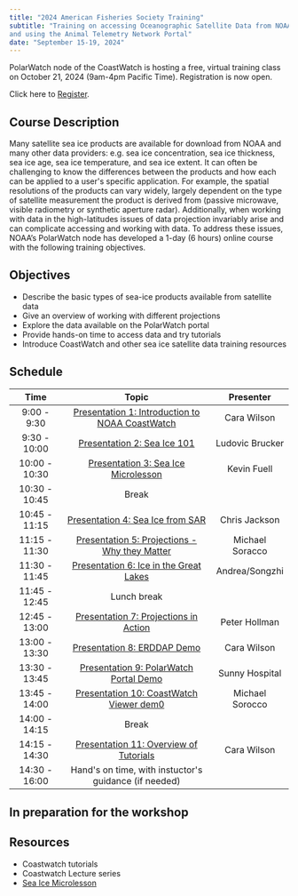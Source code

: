 ```yaml
---
title: "2024 American Fisheries Society Training"
subtitle: "Training on accessing Oceanographic Satellite Data from NOAA CoastWatch
and using the Animal Telemetry Network Portal"
date: "September 15-19, 2024"
---
```


PolarWatch node of the CoastWatch is hosting a free, virtual training class on October 21, 2024 (9am-4pm Pacific Time). Registration is now open. 

Click here to [Register](https://lp.constantcontactpages.com/ev/reg/78xuhzs/lp/e266250c-b995-44e4-841e-97b4cc22bbec).


## Course Description
Many satellite sea ice products are available for download from NOAA and many other data providers: e.g. sea ice concentration, sea ice thickness, sea ice age, sea ice temperature, and sea ice extent. It can often be challenging to know the differences between the products and how each can be applied to a user's specific application. For example, the spatial resolutions of the products can vary widely, largely dependent on the type of satellite measurement the product is derived from (passive microwave, visible radiometry or synthetic aperture radar). Additionally, when working with data in the high-latitudes issues of data projection invariably arise and can complicate accessing and working with data. To address these issues, NOAA’s PolarWatch node has developed a 1-day (6 hours) online course with the following training objectives.

## Objectives
* Describe the basic types of sea-ice products available from satellite data
* Give an overview of working with different projections
* Explore the data available on the PolarWatch portal
* Provide hands-on time to access data and try tutorials
* Introduce CoastWatch and other sea ice satellite data training resources

## Schedule

| Time          | Topic                                                                         | Presenter                    |
|:-------------:|:-----------------------------------------------------------------------------:|:----------------------------:|
| 9:00 - 9:30   | [Presentation 1: Introduction to NOAA CoastWatch](presentation1.qmd)               | Cara Wilson           | 
| 9:30 - 10:00  | [Presentation 2: Sea Ice 101](presentation2.qmd)                                   | Ludovic Brucker       |
| 10:00 - 10:30 | [Presentation 3: Sea Ice Microlesson](presentation3.qmd)                           | Kevin Fuell           |
| 10:30 - 10:45 | Break                                                                              |                       |
| 10:45 - 11:15 | [Presentation 4: Sea Ice from SAR](presentation4.qmd)                              | Chris Jackson         |
| 11:15 - 11:30 | [Presentation 5: Projections - Why they Matter](presentation5.qmd)                 | Michael Soracco       |
| 11:30 - 11:45 | [Presentation 6: Ice in the Great Lakes](presentation6.qmd)                        |  Andrea/Songzhi       |
| 11:45 - 12:45 | Lunch break                                                                        |                       |  
| 12:45 - 13:00 | [Presentation 7: Projections in Action ](presentation7.qmd)                        | Peter Hollman         |
| 13:00 - 13:30 | [Presentation 8: ERDDAP Demo  ](presentation8.qmd)                                 | Cara Wilson           |
| 13:30 - 13:45 | [Presentation 9: PolarWatch Portal Demo  ](presentation9.qmd)                      | Sunny Hospital        |
| 13:45 - 14:00 | [Presentation 10: CoastWatch Viewer dem0 ](presentation10.qmd)                     | Michael Sorocco       |
| 14:00 - 14:15 | Break                                                                              |                       |                                    
| 14:15 - 14:30 | [Presentation 11: Overview of Tutorials ](presentation11.qmd)                      |  Cara Wilson          |
| 14:30 - 16:00 | Hand's on time, with instuctor's guidance (if needed)                              |                       |



## In preparation for the workshop

## Resources
- Coastwatch tutorials
- Coastwatch Lecture series
- [Sea Ice Microlesson](https://weather.ndc.nasa.gov/sport/training/articles/20220803_JPSS-Sea-Ice-Microlesson/content/#/)
